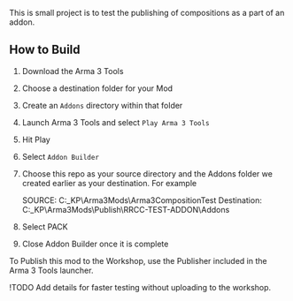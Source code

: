 This is small project is to test the publishing of compositions as a part of an addon.


How to Build
---

1. Download the Arma 3 Tools
2. Choose a destination folder for your Mod
3. Create an `Addons` directory within that folder
4. Launch Arma 3 Tools and select `Play Arma 3 Tools`
5. Hit Play
6. Select `Addon Builder`
7. Choose this repo as your source directory and the Addons folder we created earlier as your destination. For example

    SOURCE:      C:\_KP\Arma3Mods\Arma3CompositionTest
    Destination: C:\_KP\Arma3Mods\Publish\RRCC-TEST-ADDON\Addons

8. Select PACK
9. Close Addon Builder once it is complete

To Publish this mod to the Workshop, use the Publisher included in the Arma 3 Tools launcher.

!TODO Add details for faster testing without uploading to the workshop.
